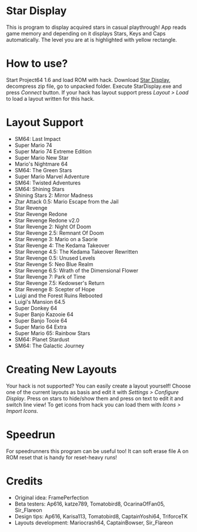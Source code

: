 # Star Display
This is program to display acquired stars in casual playthrough! App reads game memory and depending on it displays Stars, Keys and 
Caps automatically. The level you are at is highlighted with yellow rectangle. 

# How to use?
Start Project64 1.6 and load ROM with hack. Download [Star Display](https://github.com/aglab2/SM64StarManager/blob/master/StarDisplay.zip?raw=true), decompress zip file, go to unpacked folder. Execute StarDisplay.exe and press _Connect_ button. If your hack has layout support press _Layout > Load_ to  load a layout written for this hack.

# Layout Support
 * SM64: Last Impact
 * Super Mario 74
 * Super Mario 74 Extreme Edition
 * Super Mario New Star
 * Mario's Nightmare 64
 * SM64: The Green Stars
 * Super Mario Marvel Adventure
 * SM64: Twisted Adventures
 * SM64: Shining Stars
 * Shining Stars 2: Mirror Madness
 * Ztar Attack 0.5: Mario Escape from the Jail
 * Star Revenge
 * Star Revenge Redone
 * Star Revenge Redone v2.0
 * Star Revenge 2: Night Of Doom
 * Star Revenge 2.5: Remnant Of Doom
 * Star Revenge 3: Mario on a Saorie
 * Star Revenge 4: The Kedama Takeover
 * Star Revenge 4.5: The Kedama Takeover Rewritten
 * Star Revenge 0.5: Unused Levels
 * Star Revenge 5: Neo Blue Realm
 * Star Revenge 6.5: Wrath of the Dimensional Flower
 * Star Revenge 7: Park of Time
 * Star Revenge 7.5: Kedowser's Return
 * Star Revenge 8: Scepter of Hope
 * Luigi and the Forest Ruins Rebooted
 * Luigi's Mansion 64.5
 * Super Donkey 64
 * Super Banjo Kazooie 64
 * Super Banjo Tooie 64
 * Super Mario 64 Extra
 * Super Mario 65: Rainbow Stars
 * SM64: Planet Stardust
 * SM64: The Galactic Journey

# Creating New Layouts
Your hack is not supported? You can easily create a layout yourself! Choose one of the current layouts as basis and edit it with _Settings > Configure Display_. Press on stars to hide/show them and press on text to edit it and switch line view! To get icons from hack you can load them with _Icons > Import Icons_.

# Speedrun
For speedrunners this program can be useful too! It can soft erase file A on ROM reset that is handy for reset-heavy runs!

# Credits
 * Original idea: FramePerfection
 * Beta testers: Ap616, katze789, Tomatobird8, OcarinaOfFan05, Sir_Flareon
 * Design tips: Ap616, Karisa113, Tomatobird8, CaptainYoshi64, TriforceTK
 * Layouts development: Mariocrash64, CaptainBowser, Sir_Flareon
